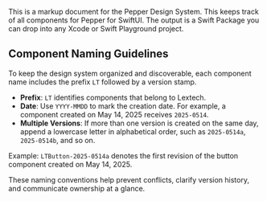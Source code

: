 This is a markup document for the Pepper Design System.
This keeps track of all components for Pepper for SwiftUI.
The output is a Swift Package you can drop into any Xcode or Swift Playground project.

## Component Naming Guidelines

To keep the design system organized and discoverable, each component name includes the prefix `LT` followed by a version stamp.

- **Prefix**: `LT` identifies components that belong to Lextech.
- **Date**: Use `YYYY-MMDD` to mark the creation date. For example, a component created on May 14, 2025 receives `2025-0514`.
- **Multiple Versions**: If more than one version is created on the same day, append a lowercase letter in alphabetical order, such as `2025-0514a`, `2025-0514b`, and so on.

Example: `LTButton-2025-0514a` denotes the first revision of the button component created on May 14, 2025.

These naming conventions help prevent conflicts, clarify version history, and communicate ownership at a glance.

